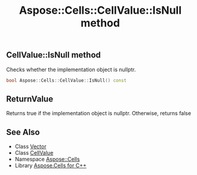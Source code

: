 ﻿---
title: Aspose::Cells::CellValue::IsNull method
linktitle: IsNull
second_title: Aspose.Cells for C++ API Reference
description: 'Aspose::Cells::CellValue::IsNull method. Checks whether the implementation object is nullptr in C++.'
type: docs
weight: 500
url: /cpp/aspose.cells/cellvalue/isnull/
---
## CellValue::IsNull method


Checks whether the implementation object is nullptr.

```cpp
bool Aspose::Cells::CellValue::IsNull() const
```


## ReturnValue

Returns true if the implementation object is nullptr. Otherwise, returns false

## See Also

* Class [Vector](../../vector/)
* Class [CellValue](../)
* Namespace [Aspose::Cells](../../)
* Library [Aspose.Cells for C++](../../../)
